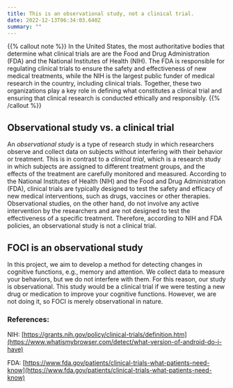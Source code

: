 ```yaml
---
title: This is an observational study, not a clinical trial.
date: 2022-12-13T06:34:03.640Z
summary: ""
---
```

{{% callout note %}}
In the United States, the most authoritative bodies that determine what clinical trials are are the Food and Drug Administration (FDA) and the National Institutes of Health (NIH). The FDA is responsible for regulating clinical trials to ensure the safety and effectiveness of new medical treatments, while the NIH is the largest public funder of medical research in the country, including clinical trials. Together, these two organizations play a key role in defining what constitutes a clinical trial and ensuring that clinical research is conducted ethically and responsibly. 
{{% /callout %}}


## Observational study vs. a clinical trial

An *observational study* is a type of research study in which researchers observe and collect data on subjects without interfering with their behavior or treatment. This is in contrast to a *clinical trial*, which is a research study in which subjects are assigned to different treatment groups, and the effects of the treatment are carefully monitored and measured. According to the National Institutes of Health (NIH) and the Food and Drug Administration (FDA), clinical trials are typically designed to test the safety and efficacy of new medical interventions, such as drugs, vaccines or other therapies. Observational studies, on the other hand, do not involve any active intervention by the researchers and are not designed to test the effectiveness of a specific treatment. Therefore, according to NIH and FDA policies, an observational study is not a clinical trial.


## FOCI is an observational study

In this project, we aim to develop a method for detecting changes in cognitive functions, e.g., memory and attention. We collect data to measure your behaviors, but we do not interfere with them. For this reason, our study is observational. This study would be a clinical trial if we were testing a new drug or medication to improve your cognitive functions. However, we are not doing it, so FOCI is merely observational in nature.


### References: 

NIH: [https://grants.nih.gov/policy/clinical-trials/definition.htm](https://www.whatismybrowser.com/detect/what-version-of-android-do-i-have)

FDA: [https://www.fda.gov/patients/clinical-trials-what-patients-need-know](https://www.fda.gov/patients/clinical-trials-what-patients-need-know)



